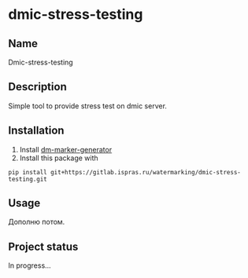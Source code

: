 # dmic-stress-testing

## Name
Dmic-stress-testing

## Description
Simple tool to provide stress test on dmic server.

## Installation
1) Install [dm-marker-generator](https://gitlab.ispras.ru/watermarking/dm-marker-generator)
2) Install this package with 
```
pip install git+https://gitlab.ispras.ru/watermarking/dmic-stress-testing.git
```
## Usage
Дополню потом.

## Project status
In progress...
